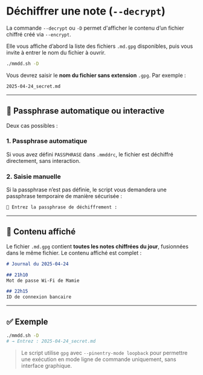 # Déchiffrer une note (`--decrypt`)

La commande `--decrypt` ou `-D` permet d'afficher le contenu d’un fichier chiffré créé via `--encrypt`.

Elle vous affiche d’abord la liste des fichiers `.md.gpg` disponibles, puis vous invite à entrer le nom du fichier à ouvrir.

```bash
./mmdd.sh -D
```

Vous devrez saisir le **nom du fichier sans extension** `.gpg`. Par exemple :
```bash
2025-04-24_secret.md
```

---

## 🔐 Passphrase automatique ou interactive

Deux cas possibles :

### 1. Passphrase automatique
Si vous avez défini `PASSPHRASE` dans `.mmddrc`, le fichier est déchiffré directement, sans interaction.

### 2. Saisie manuelle
Si la passphrase n’est pas définie, le script vous demandera une passphrase temporaire de manière sécurisée :
```bash
🔐 Entrez la passphrase de déchiffrement :
```

---

## 📄 Contenu affiché

Le fichier `.md.gpg` contient **toutes les notes chiffrées du jour**, fusionnées dans le même fichier. Le contenu affiché est complet :

```markdown
# Journal du 2025-04-24

## 21h10
Mot de passe Wi-Fi de Mamie

## 22h15
ID de connexion bancaire
```

---

## ✅ Exemple

```bash
./mmdd.sh -D
# → Entrez : 2025-04-24_secret.md
```

> Le script utilise `gpg` avec `--pinentry-mode loopback` pour permettre une exécution en mode ligne de commande uniquement, sans interface graphique.


